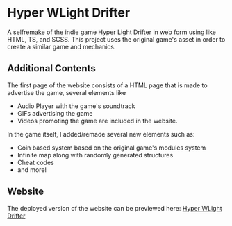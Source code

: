 # Hyper WLight Drifter

A selfremake of the indie game Hyper Light Drifter in web form using like HTML, TS, and SCSS. 
This project uses the original game's asset in order to create a similar game and mechanics.

## Additional Contents
The first page of the website consists of a HTML page that is made to advertise the game, several elements like
- Audio Player with the game's soundtrack
- GIFs advertising the game
- Videos promoting the game
are included in the website.


In the game itself, I added/remade several new elements such as:
- Coin based system based on the original game's modules system
- Infinite map along with randomly generated structures
- Cheat codes
- and more!

## Website
The deployed version of the website can be previewed here:
[Hyper WLight Drifter](https://yahkerobertkertasnya.github.io/HyperWLightDrifter/)
